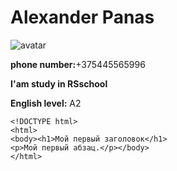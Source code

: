 # Alexander Panas #

![avatar](https://i.ibb.co/9TdLQqL/2022-10-31-11-30-06.png)

**phone number:**+375445565996

**I'am study in RSschool**

**English level:** A2

```
<!DOCTYPE html>
<html>
<body><h1>Мой первый заголовок</h1>
<p>Мой первый абзац.</p></body>
</html>

```
